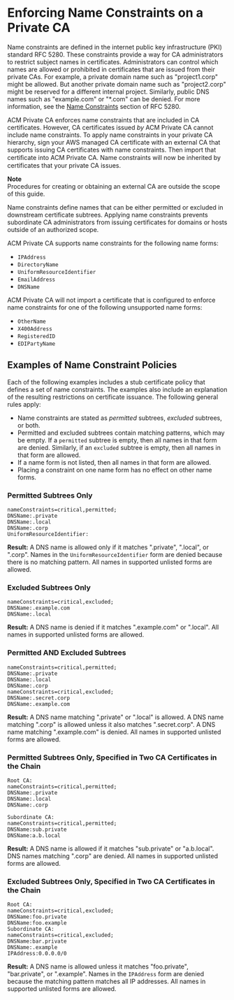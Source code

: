 # Enforcing Name Constraints on a Private CA<a name="name_constraints"></a>

Name constraints are defined in the internet public key infrastructure \(PKI\) standard RFC 5280\. These constraints provide a way for CA administrators to restrict subject names in certificates\. Administrators can control which names are allowed or prohibited in certificates that are issued from their private CAs\. For example, a private domain name such as "project1\.corp" might be allowed\. But another private domain name such as "project2\.corp" might be reserved for a different internal project\. Similarly, public DNS names such as "example\.com" or "\*\.com" can be denied\. For more information, see the [Name Constraints](https://tools.ietf.org/html/rfc5280#section-4.2.1.10) section of RFC 5280\.

ACM Private CA enforces name constraints that are included in CA certificates\. However, CA certificates issued *by* ACM Private CA cannot include name constraints\. To apply name constraints in your private CA hierarchy, sign your AWS managed CA certificate with an external CA that supports issuing CA certificates with name constraints\. Then import that certiﬁcate into ACM Private CA\. Name constraints will now be inherited by certificates that your private CA issues\.

**Note**  
Procedures for creating or obtaining an external CA are outside the scope of this guide\.

Name constraints define names that can be either permitted or excluded in downstream certificate subtrees\. Applying name constraints prevents subordinate CA administrators from issuing certificates for domains or hosts outside of an authorized scope\. 

ACM Private CA supports name constraints for the following name forms:
+ `IPAddress`
+ `DirectoryName`
+ `UniformResourceIdentifier`
+ `EmailAddress`
+ `DNSName`

ACM Private CA will not import a certificate that is configured to enforce name constraints for one of the following unsupported name forms:
+ `OtherName`
+ `X400Address`
+ `RegisteredID`
+ `EDIPartyName`

## Examples of Name Constraint Policies<a name="name_constraint_exmaples"></a>

Each of the following examples includes a stub certificate policy that defines a set of name constraints\. The examples also include an explanation of the resulting restrictions on certificate issuance\. The following general rules apply:
+ Name constraints are stated as *permitted* subtrees, *excluded* subtrees, or both\.
+ Permitted and excluded subtrees contain matching patterns, which may be empty\. If a `permitted` subtree is empty, then all names in that form are denied\. Similarly, if an `excluded` subtree is empty, then all names in that form are allowed\.
+ If a name form is not listed, then all names in that form are allowed\. 
+ Placing a constraint on one name form has no effect on other name forms\.

### Permitted Subtrees Only<a name="example1"></a>

```
nameConstraints=critical,permitted;
DNSName:.private
DNSName:.local
DNSName:.corp
UniformResourceIdentifier:
```

**Result:** A DNS name is allowed only if it matches "\.private", "\.local", or "\.corp"\. Names in the `UniformResourceIdentifier` form are denied because there is no matching pattern\. All names in supported unlisted forms are allowed\.

### Excluded Subtrees Only<a name="example2"></a>

```
nameConstraints=critical,excluded;
DNSName:.example.com
DNSName:.local
```

**Result:** A DNS name is denied if it matches "\.example\.com" or "\.local"\. All names in supported unlisted forms are allowed\.

### Permitted AND Excluded Subtrees<a name="example3"></a>

```
nameConstraints=critical,permitted;
DNSName:.private
DNSName:.local
DNSName:.corp
nameConstraints=critical,excluded;
DNSName:.secret.corp
DNSName:.example.com
```

**Result:** A DNS name matching "\.private" or "\.local" is allowed\. A DNS name matching "\.corp" is allowed unless it also matches "\.secret\.corp"\. A DNS name matching "\.example\.com" is denied\. All names in supported unlisted forms are allowed\.

### Permitted Subtrees Only, Specified in Two CA Certificates in the Chain<a name="example4"></a>

```
Root CA:
nameConstraints=critical,permitted;
DNSName:.private
DNSName:.local
DNSName:.corp

Subordinate CA:
nameConstraints=critical,permitted;
DNSName:sub.private
DNSName:a.b.local
```

**Result:** A DNS name is allowed if it matches "sub\.private" or "a\.b\.local"\. DNS names matching "\.corp" are denied\. All names in supported unlisted forms are allowed\.

### Excluded Subtrees Only, Specified in Two CA Certificates in the Chain<a name="example5"></a>

```
Root CA:
nameConstraints=critical,excluded;
DNSName:foo.private
DNSName:foo.example
Subordinate CA:
nameConstraints=critical,excluded;
DNSName:bar.private
DNSName:.example
IPAddress:0.0.0.0/0
```

**Result:** A DNS name is allowed unless it matches "foo\.private", "bar\.private", or "\.example"\. Names in the `IPAddress` form are denied because the matching pattern matches all IP addresses\. All names in supported unlisted forms are allowed\.